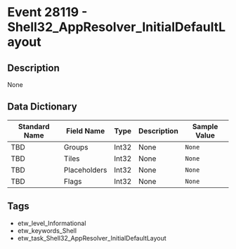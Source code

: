 # Event 28119 - Shell32_AppResolver_InitialDefaultLayout

## Description
None

## Data Dictionary
|Standard Name|Field Name|Type|Description|Sample Value|
|---|---|---|---|---|
|TBD|Groups|Int32|None|`None`|
|TBD|Tiles|Int32|None|`None`|
|TBD|Placeholders|Int32|None|`None`|
|TBD|Flags|Int32|None|`None`|

## Tags
* etw_level_Informational
* etw_keywords_Shell
* etw_task_Shell32_AppResolver_InitialDefaultLayout